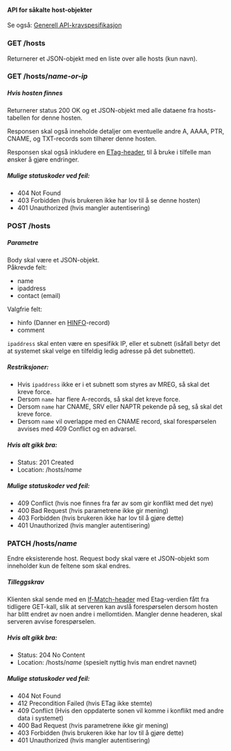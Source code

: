#### API for såkalte host-objekter

Se også: [Generell API-kravspesifikasjon](API.md)

### GET /hosts
Returnerer et JSON-objekt med en liste over alle hosts (kun navn).

### GET /hosts/*name-or-ip*

##### Hvis hosten finnes
Returnerer status 200 OK og et JSON-objekt med alle dataene fra hosts-tabellen for denne hosten.

Responsen skal også inneholde detaljer om eventuelle andre A, AAAA, PTR, CNAME, og TXT-records som tilhører denne hosten.

Responsen skal også inkludere en [ETag-header](https://en.wikipedia.org/wiki/HTTP_ETag),
til å bruke i tilfelle man ønsker å gjøre endringer.

##### Mulige statuskoder ved feil:
- 404 Not Found
- 403 Forbidden (hvis brukeren ikke har lov til å se denne hosten)
- 401 Unauthorized (hvis mangler autentisering)

### POST /hosts

##### Parametre
Body skal være et JSON-objekt.  
Påkrevde felt:
- name
- ipaddress
- contact (email)

Valgfrie felt:  
- hinfo (Danner en [HINFO](https://en.wikipedia.org/wiki/List_of_DNS_record_types#HINFO)-record)
- comment

`ipaddress` skal enten være en spesifikk IP, eller et subnett (isåfall betyr det at systemet skal velge en tilfeldig ledig adresse på det subnettet).

##### Restriksjoner:
- Hvis `ipaddress` ikke er i et subnett som styres av MREG, så skal det kreve force.
- Dersom `name` har flere A-records, så skal det kreve force.
- Dersom `name` har CNAME, SRV eller NAPTR pekende på seg, så skal det kreve force.
- Dersom `name` vil overlappe med en CNAME record, skal forespørselen avvises
  med 409 Conflict og en advarsel.

##### Hvis alt gikk bra:
- Status: 201 Created
- Location: /hosts/*name*

##### Mulige statuskoder ved feil:
- 409 Conflict (hvis noe finnes fra før av som gir konflikt med det nye)
- 400 Bad Request (hvis parametrene ikke gir mening)
- 403 Forbidden (hvis brukeren ikke har lov til å gjøre dette)
- 401 Unauthorized (hvis mangler autentisering)

### PATCH /hosts/*name*

Endre eksisterende host.
Request body skal være et JSON-objekt som inneholder kun de feltene som skal endres.

##### Tilleggskrav
Klienten skal sende med en [If-Match-header](https://developer.mozilla.org/en-US/docs/Web/HTTP/Headers/If-Match) med Etag-verdien fått fra tidligere GET-kall,
slik at serveren kan avslå forespørselen dersom hosten har blitt endret av noen andre i mellomtiden. Mangler denne headeren, skal serveren avvise forespørselen.

##### Hvis alt gikk bra:
- Status: 204 No Content
- Location: /hosts/*name* (spesielt nyttig hvis man endret navnet)

##### Mulige statuskoder ved feil:
- 404 Not Found
- 412 Precondition Failed (hvis ETag ikke stemte)
- 409 Conflict (Hvis den oppdaterte sonen vil komme i konflikt med andre data i systemet)
- 400 Bad Request (hvis parametrene ikke gir mening)
- 403 Forbidden (hvis brukeren ikke har lov til å gjøre dette)
- 401 Unauthorized (hvis mangler autentisering)
